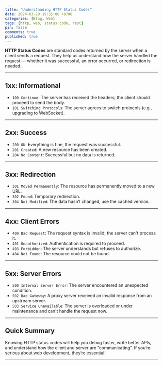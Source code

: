 ```yaml
---
title: "Understanding HTTP Status Codes"
date: 2024-03-20 19:35:00 +0700
categories: [Blog, Web]
tags: [http, web, status code, rest]
pin: false
comments: true
published: true
---
```


**HTTP Status Codes** are standard codes returned by the server when a client sends a request.
They help us understand how the server handled the request — whether it was successful, an error occurred, or redirection is needed.

---

## 1xx: Informational

* `100 Continue`: The server has received the headers; the client should proceed to send the body.
* `101 Switching Protocols`: The server agrees to switch protocols (e.g., upgrading to WebSocket).

---

## 2xx: Success

* `200 OK`: Everything is fine, the request was successful.
* `201 Created`: A new resource has been created.
* `204 No Content`: Successful but no data is returned.

---

## 3xx: Redirection

* `301 Moved Permanently`: The resource has permanently moved to a new URL.
* `302 Found`: Temporary redirection.
* `304 Not Modified`: The data hasn’t changed, use the cached version.

---

## 4xx: Client Errors

* `400 Bad Request`: The request syntax is invalid; the server can't process it.
* `401 Unauthorized`: Authentication is required to proceed.
* `403 Forbidden`: The server understands but refuses to authorize.
* `404 Not Found`: The resource could not be found.

---

## 5xx: Server Errors

* `500 Internal Server Error`: The server encountered an unexpected condition.
* `502 Bad Gateway`: A proxy server received an invalid response from an upstream server.
* `503 Service Unavailable`: The server is overloaded or under maintenance and can't handle the request now.

---

## Quick Summary

Knowing HTTP status codes will help you debug faster, write better APIs,
and understand how the client and server are "communicating".
If you’re serious about web development, they’re essential!

---
